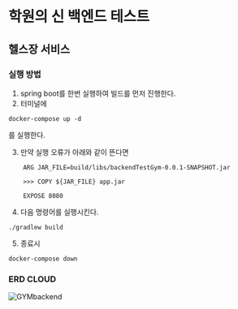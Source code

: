 # 학원의 신 백엔드 테스트

## 헬스장 서비스

### 실행 방법

1. spring boot를 한번 실행하여 빌드를 먼저 진행한다.
2. 터미널에

```
docker-compose up -d
```

를 실행한다.

3. 만약 실행 오류가 아래와 같이 뜬다면

```
    ARG JAR_FILE=build/libs/backendTestGym-0.0.1-SNAPSHOT.jar
  
    >>> COPY ${JAR_FILE} app.jar
  
    EXPOSE 8080
```

4. 다음 명령어를 실행시킨다.

```
./gradlew build
```

5. 종료시

```
docker-compose down
```

### ERD CLOUD

![GYMbackend](https://github.com/realcold0/backendTestGym/assets/65608503/910ba40b-9586-4008-ac6c-87e8b43da79b)


